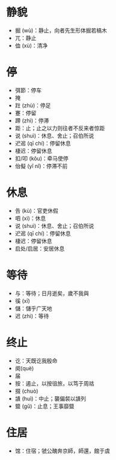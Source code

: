 # 静貌
* 掘 (wù)：静止，向者先生形体掘若槁木
* 兀：静止
* 侐 (xù)：清净
# 停
* 弭節：停车
* 掩
* 跓 (zhù)：停足
* 蹇：停留
* 蹛 (zhì)：停滞
* 距：止；止之以力则往者不反来者惊距
* 说 (shuì)：休息、舍止；召伯所说
* 迉迡 (qī chí)：停留休息
* 棲迟：停留休息
* 扣/叩 (kǒu)：牵马使停
* 佁儗 (yǐ nǐ)：停滞不前
# 休息
* 告 (kù)：官吏休假
* 呬 (xì)：休息
* 说 (shuì)：休息、舍止；召伯所说
* 迉迡 (qī chí)：停留休息
* 棲迟：停留休息
* 启处/启居：安居休息
# 等待
* 与：等待；日月逝矣，歲不我與
* 徯 (xī)
* 儲：儲乎广天地
* 迟 (zhì)：等待

# 终止
* 讫：天既讫我殷命
* 阕(què)
* 届
* 按：遏止，以按徂旅，以笃于周祜
* 掇 (chuò)
* 䜋 (huì)：中止；襲偏裻以䜋列
* 盬 (gǔ)：止息；王事靡盬
# 住居
* 馆：住宿；虢公醜奔京師，師還，館于虞


